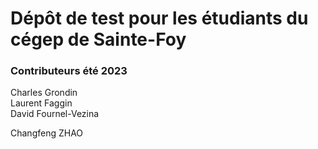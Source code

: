 # Dépôt de test pour les étudiants du cégep de Sainte-Foy

### Contributeurs été 2023
Charles Grondin    
Laurent Faggin  
David Fournel-Vezina

Changfeng ZHAO

